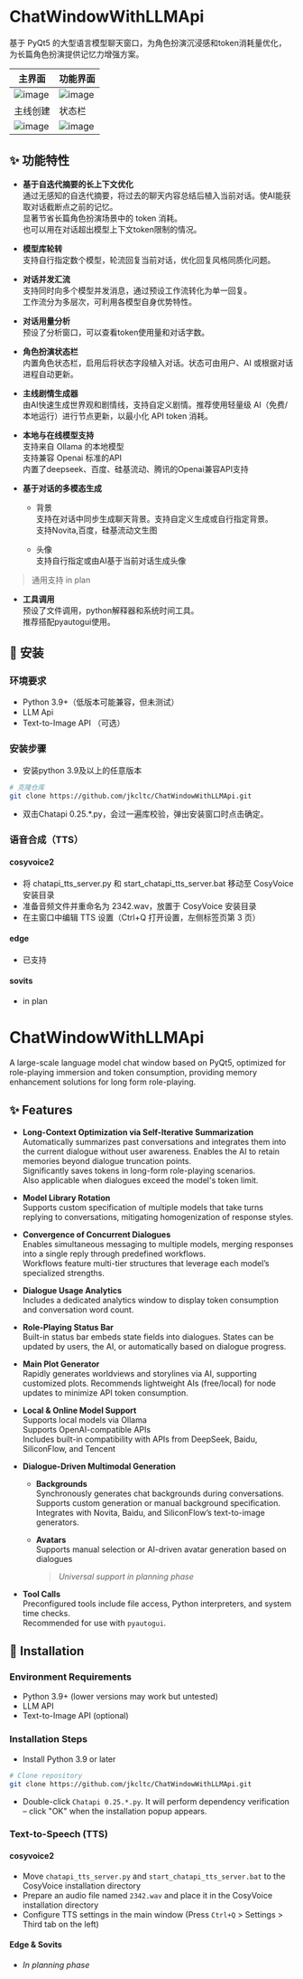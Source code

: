 # ChatWindowWithLLMApi
 
基于 PyQt5 的大型语言模型聊天窗口，为角色扮演沉浸感和token消耗量优化，为长篇角色扮演提供记忆力增强方案。  

| 主界面 | 功能界面 |
| ---- | ---- |
| ![image](https://github.com/user-attachments/assets/de0f9941-ac15-4a04-8395-8657833c9d18) | ![image](https://github.com/user-attachments/assets/ae804710-bb81-4c3c-991e-ece9861da15e) |
| 主线创建 | 状态栏 |
| ![image](https://github.com/user-attachments/assets/8929c332-75f1-4f87-92ec-dcccfa347baf) | ![image](https://github.com/user-attachments/assets/1ed9c2d8-0eb3-4ef4-a130-9747c159b66f) |


## ✨ 功能特性
 
- **基于自迭代摘要的长上下文优化**  
    通过无感知的自迭代摘要，将过去的聊天内容总结后植入当前对话。使AI能获取对话截断点之前的记忆。  
    显著节省长篇角色扮演场景中的 token 消耗。  
    也可以用在对话超出模型上下文token限制的情况。  

- **模型库轮转**  
  支持自行指定数个模型，轮流回复当前对话，优化回复风格同质化问题。  

- **对话并发汇流**  
     支持同时向多个模型并发消息，通过预设工作流转化为单一回复。  
     工作流分为多层次，可利用各模型自身优势特性。  

- **对话用量分析**  
    预设了分析窗口，可以查看token使用量和对话字数。  

- **角色扮演状态栏**  
    内置角色状态栏，启用后将状态字段植入对话。状态可由用户、AI 或根据对话进程自动更新。  
 
- **主线剧情生成器**  
    由AI快速生成世界观和剧情线，支持自定义剧情。推荐使用轻量级 AI（免费/本地运行）进行节点更新，以最小化 API token 消耗。  
 
- **本地与在线模型支持**  
  支持来自 Ollama 的本地模型  
  支持兼容 Openai 标准的API  
  内置了deepseek、百度、硅基流动、腾讯的Openai兼容API支持  
 
- **基于对话的多模态生成**
  - 背景  
    支持在对话中同步生成聊天背景。支持自定义生成或自行指定背景。  
    支持Novita,百度，硅基流动文生图  
  
  - 头像  
    支持自行指定或由AI基于当前对话生成头像
> 通用支持 in plan  

- **工具调用**  
  预设了文件调用，python解释器和系统时间工具。  
  推荐搭配pyautogui使用。  
 
## 🚀 安装
 
### 环境要求  
- Python 3.9+（低版本可能兼容，但未测试）  
- LLM Api 
- Text-to-Image API  （可选）
 
### 安装步骤  
- 安装python 3.9及以上的任意版本  
```bash
# 克隆仓库
git clone https://github.com/jkcltc/ChatWindowWithLLMApi.git
```
- 双击Chatapi 0.25.*.py，会过一遍库校验，弹出安装窗口时点击确定。  

### 语音合成（TTS）
#### cosyvoice2
- 将 chatapi_tts_server.py 和 start_chatapi_tts_server.bat 移动至 CosyVoice 安装目录
- 准备音频文件并重命名为 2342.wav，放置于 CosyVoice 安装目录
- 在主窗口中编辑 TTS 设置（Ctrl+Q 打开设置，左侧标签页第 3 页）

#### edge   
- 已支持  

#### sovits  
- in plan  

# ChatWindowWithLLMApi

A large-scale language model chat window based on PyQt5, optimized for role-playing immersion and token consumption, providing memory enhancement solutions for long form role-playing.   

## ✨ Features  

- **Long-Context Optimization via Self-Iterative Summarization**  
  Automatically summarizes past conversations and integrates them into the current dialogue without user awareness. Enables the AI to retain memories beyond dialogue truncation points.  
  Significantly saves tokens in long-form role-playing scenarios.  
  Also applicable when dialogues exceed the model's token limit.  

- **Model Library Rotation**  
  Supports custom specification of multiple models that take turns replying to conversations, mitigating homogenization of response styles.  

- **Convergence of Concurrent Dialogues**  
  Enables simultaneous messaging to multiple models, merging responses into a single reply through predefined workflows.  
  Workflows feature multi-tier structures that leverage each model’s specialized strengths.  

- **Dialogue Usage Analytics**  
  Includes a dedicated analytics window to display token consumption and conversation word count.  

- **Role-Playing Status Bar**  
  Built-in status bar embeds state fields into dialogues. States can be updated by users, the AI, or automatically based on dialogue progress.  

- **Main Plot Generator**  
  Rapidly generates worldviews and storylines via AI, supporting customized plots. Recommends lightweight AIs (free/local) for node updates to minimize API token consumption.  

- **Local & Online Model Support**  
  Supports local models via Ollama  
  Supports OpenAI-compatible APIs  
  Includes built-in compatibility with APIs from DeepSeek, Baidu, SiliconFlow, and Tencent  

- **Dialogue-Driven Multimodal Generation**  
  - **Backgrounds**  
    Synchronously generates chat backgrounds during conversations. Supports custom generation or manual background specification.  
    Integrates with Novita, Baidu, and SiliconFlow’s text-to-image generators.  
  
  - **Avatars**  
    Supports manual selection or AI-driven avatar generation based on dialogues  
    > *Universal support in planning phase*  

- **Tool Calls**  
  Preconfigured tools include file access, Python interpreters, and system time checks.  
  Recommended for use with `pyautogui`.  

## 🚀 Installation  

### Environment Requirements  
- Python 3.9+ (lower versions may work but untested)  
- LLM API  
- Text-to-Image API (optional)  

### Installation Steps  
- Install Python 3.9 or later  
```bash  
# Clone repository  
git clone https://github.com/jkcltc/ChatWindowWithLLMApi.git  
```  
- Double-click `Chatapi 0.25.*.py`. It will perform dependency verification – click "OK" when the installation popup appears.  

### Text-to-Speech (TTS)  
#### cosyvoice2  
- Move `chatapi_tts_server.py` and `start_chatapi_tts_server.bat` to the CosyVoice installation directory  
- Prepare an audio file named `2342.wav` and place it in the CosyVoice installation directory  
- Configure TTS settings in the main window (Press `Ctrl+Q` > Settings > Third tab on the left)  

#### Edge & Sovits  
- *In planning phase*  

